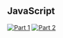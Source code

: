## JavaScript
[![Part 1](https://img.shields.io/badge/Part%201-2.932ms-informational)](https://adventofcode.com/2021/)
[![Part 2](https://img.shields.io/badge/Part%202-0.100ms-informational)](https://adventofcode.com/2021/)